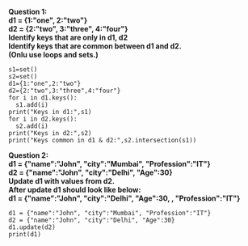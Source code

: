 **Question 1:\
d1 = {1:"one", 2:"two"}\
d2 = {2:"two", 3:"three", 4:"four"}\
Identify keys that are only in d1, d2\
Identify keys that are common between d1 and d2.\
(Onlu use loops and sets.)**

```
s1=set()
s2=set()
d1={1:"one",2:"two"}
d2={2:"two",3:"three",4:"four"}
for i in d1.keys():
  s1.add(i)
print("Keys in d1:",s1)
for i in d2.keys():
  s2.add(i)
print("Keys in d2:",s2)
print("Keys common in d1 & d2:",s2.intersection(s1))
```

**Question 2:\
d1 = {"name":"John", "city":"Mumbai", "Profession":"IT"}\
d2 = {"name":"John", "city":"Delhi", "Age":30}\
Update d1 with values from d2.\
After update d1 should look like below:\
d1 = {"name":"John", "city":"Delhi", "Age":30, , "Profession":"IT"}**

```
d1 = {"name":"John", "city":"Mumbai", "Profession":"IT"}
d2 = {"name":"John", "city":"Delhi", "Age":30}
d1.update(d2)
print(d1)
```
